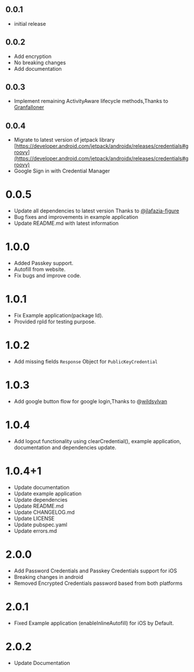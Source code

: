 ## 0.0.1

- initial release

## 0.0.2

- Add encryption
- No breaking changes
- Add documentation

## 0.0.3

- Implement remaining ActivityAware lifecycle methods,Thanks to [Granfalloner](https://github.com/Granfalloner)

## 0.0.4

- Migrate to latest version of jetpack library [https://developer.android.com/jetpack/androidx/releases/credentials#groovy](https://developer.android.com/jetpack/androidx/releases/credentials#groovy)
- Google Sign in with Credential Manager 

# 0.0.5

- Update all dependencies to latest version Thanks to [@jlafazia-figure](https://github.com/jlafazia-figure)
- Bug fixes and improvements in example application
- Update README.md with latest information


# 1.0.0

- Added Passkey support.
- Autofill from website.
- Fix bugs and improve code.

# 1.0.1

- Fix Example application(package Id).
- Provided rpId for testing purpose.

# 1.0.2

- Add missing fields `Response` Object for `PublicKeyCredential`

# 1.0.3

- Add google button flow for google login,Thanks to @[wildsylvan](https://github.com/wildsylvan)

# 1.0.4

- Add logout functionality using clearCredential(), example application, documentation and dependencies update.

# 1.0.4+1

- Update documentation
- Update example application
- Update dependencies
- Update README.md
- Update CHANGELOG.md
- Update LICENSE
- Update pubspec.yaml
- Update errors.md

# 2.0.0

- Add Password Credentials and Passkey Credentials support for iOS
- Breaking changes in android
- Removed Encrypted Credentials password based from both platforms

# 2.0.1

- Fixed Example application (enableInlineAutofill) for iOS by Default.


# 2.0.2

- Update Documentation
